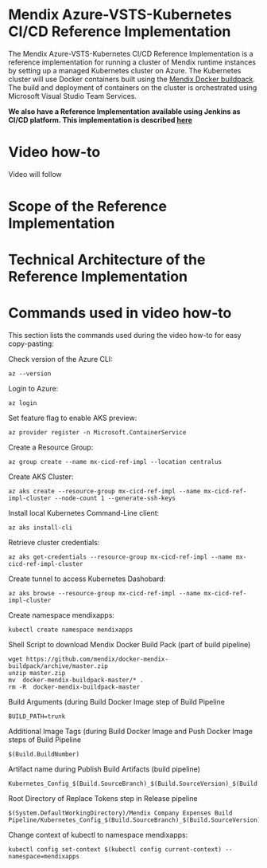 #  Mendix Azure-VSTS-Kubernetes CI/CD Reference Implementation

The Mendix Azure-VSTS-Kubernetes CI/CD Reference Implementation is a reference implementation for running a cluster of Mendix runtime instances by setting up a managed Kubernetes cluster on Azure. The Kubernetes cluster will use Docker containers built using the [Mendix Docker buildpack](https://github.com/mendix/docker-mendix-buildpack). The build and deployment of containers on the cluster is orchestrated using Microsoft Visual Studio Team Services.

**We also have a Reference Implementation available using Jenkins as CI/CD platform. This implementation is described [here](https://github.com/MXClyde/azure-kubernetes-cicd-reference-impl-jenkins/)**

# Video how-to

Video will follow

# Scope of the Reference Implementation

# Technical Architecture of the Reference Implementation

# Commands used in video how-to

This section lists the commands used during the video how-to for easy copy-pasting:

Check version of the Azure CLI:

```
az --version
```
Login to Azure:

```
az login
```

Set feature flag to enable AKS preview:

```
az provider register -n Microsoft.ContainerService
```

Create a Resource Group:

```
az group create --name mx-cicd-ref-impl --location centralus
```

Create AKS Cluster:

```
az aks create --resource-group mx-cicd-ref-impl --name mx-cicd-ref-impl-cluster --node-count 1 --generate-ssh-keys
```
Install local Kubernetes Command-Line client:
```
az aks install-cli
```
Retrieve cluster credentials:
```
az aks get-credentials --resource-group mx-cicd-ref-impl --name mx-cicd-ref-impl-cluster
```

Create tunnel to access Kubernetes Dashobard:
```
az aks browse --resource-group mx-cicd-ref-impl --name mx-cicd-ref-impl-cluster
```

Create namespace mendixapps:

```
kubectl create namespace mendixapps
```
Shell Script to download Mendix Docker Build Pack (part of build pipeline)

```
wget https://github.com/mendix/docker-mendix-buildpack/archive/master.zip
unzip master.zip
mv  docker-mendix-buildpack-master/* .
rm -R  docker-mendix-buildpack-master
```

Build Arguments (during Build Docker Image step of Build Pipeline
```
BUILD_PATH=trunk
```

Additional Image Tags (during Build Docker Image and Push Docker Image steps of Build Pipeline
```
$(Build.BuildNumber)
```

Artifact name during Publish Build Artifacts (build pipeline)
```
Kubernetes_Config_$(Build.SourceBranch)_$(Build.SourceVersion)_$(Build.BuildNumber)
```

Root Directory of Replace Tokens step in Release pipeline
```
$(System.DefaultWorkingDirectory)/Mendix Company Expenses Build Pipeline/Kubernetes_Config_$(Build.SourceBranch)_$(Build.SourceVersion)_$(Build.BuildNumber)/
```

Change context of kubectl to namespace mendixapps:

```
kubectl config set-context $(kubectl config current-context) --namespace=mendixapps
```
